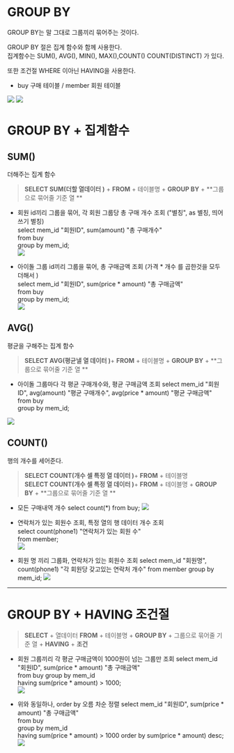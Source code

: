 # GROUP BY

 GROUP BY는 말 그대로 그룹끼리 묶어주는 것이다.

 GROUP BY 절은 집계 함수와 함께 사용한다.  
 집계함수는 SUM(), AVG(), MIN(), MAX(),COUNT() COUNT(DISTINCT) 가 있다.
 
 또한 조건절 WHERE 이아닌 HAVING을 사용한다.
 
 
 - buy 구매 테이블  / member 회원 테이블
 
 ![](https://velog.velcdn.com/images/estell/post/c77b2210-097b-4883-a4b0-62f2a3c94164/image.png)
 ![](https://velog.velcdn.com/images/estell/post/e6fde29d-6f0c-4f41-9d2f-da9d273e044b/image.png)




 # GROUP BY + 집계함수
 
 ## SUM()
 더해주는 집계 함수
 
> **SELECT  SUM(더할 열데이터 )** + **FROM** + 테이블명 + **GROUP BY** + **그룹으로 묶어줄 기준 열 **

- 회원 id끼리 그룹을 묶어, 각 회원 그룹당 총 구매 개수 조회 ("별칭", as 별칭, 띄어쓰기 별칭)  
select mem_id "회원ID", sum(amount) "총 구매개수"   
from buy   
group by mem_id;  
![](https://velog.velcdn.com/images/estell/post/69bc30ee-d35e-4f26-b432-153ce127aa0b/image.png)


- 아이돌 그룹 id끼리 그룹을 묶어, 총 구매금액 조회 (가격 * 개수 를 곱한것을 모두 더해서 )   
select mem_id "회원ID", sum(price * amount) "총 구매금액"   
from buy   
group by mem_id;  
![](https://velog.velcdn.com/images/estell/post/6a52f391-334c-4570-aec4-dbe11cbb92b5/image.png)


 ## AVG()
 평균을 구해주는 집계 함수
 
> **SELECT AVG(평균낼 열 데이터 )**+ **FROM** + 테이블명 + **GROUP BY** + **그룹으로 묶어줄 기준 열 **

- 아이돌 그룹마다 각 평균 구매개수와, 평균 구매금액 조회
select mem_id "회원ID", avg(amount) "평균 구매개수", avg(price * amount) "평균 구매금액"
from buy   
group by mem_id;  

![](https://velog.velcdn.com/images/estell/post/90c69222-1342-429c-9850-b1cb0eeef66d/image.png)


## COUNT()
행의 개수를 세어준다.
  
> **SELECT COUNT(개수 셀 특정 열 데이터 )**+ **FROM** + 테이블명  
**SELECT COUNT(개수 셀 특정 열 데이터 )**+ **FROM** + 테이블명 + **GROUP BY** + **그룹으로 묶어줄 기준 열 **

- 모든 구매내역 개수
select count(*) from buy;
![](https://velog.velcdn.com/images/estell/post/dca4f38f-a94f-49c1-9747-0dfa10765408/image.png)

- 연락처가 있는 회원수 조회, 특정 열의 행 데이터 개수 조회  
select count(phone1) "연락처가 있는 회원 수"   
from member;  
![](https://velog.velcdn.com/images/estell/post/17f3317f-aaca-49e4-8c14-6805f8263a1c/image.png)



- 회원 명 끼리 그룹화, 연락처가 있는 회원수 조회 
select mem_id "회원명", count(phone1)  "각 회원당 갖고있는 연락처 개수"
from member 
group by mem_id;
![](https://velog.velcdn.com/images/estell/post/2214eaaa-28f9-4e9a-ade1-fa3fb791302e/image.png)



---

# GROUP BY + HAVING 조건절
>  **SELECT** + 열데이터 **FROM** + 테이블명 + **GROUP BY** + 그룹으로 묶어줄 기준 열  + **HAVING** + **조건**

- 회원 그룹끼리 각 평균 구매금액이 1000원이 넘는 그룹만 조회
select mem_id "회원ID", sum(price * amount) "총 구매금액"   
from buy group by mem_id   
having sum(price * amount)  > 1000;  
![](https://velog.velcdn.com/images/estell/post/50fe98ac-1c1c-47ff-9cee-7a81620fdf77/image.png)

- 위와 동일하나, order by 오름 차순 정렬
select mem_id "회원ID", sum(price * amount) "총 구매금액"  
from buy  
group by mem_id  
having sum(price * amount)  > 1000 
order by sum(price * amount) desc; 
![](https://velog.velcdn.com/images/estell/post/8cf0072e-fe01-41df-b2c8-57f38137b668/image.png)
